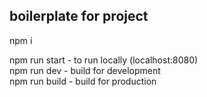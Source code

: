 ## boilerplate for project

npm i

npm run start - to run locally (localhost:8080)\
npm run dev - build for development\
npm run build - build for production

